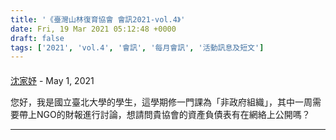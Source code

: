 ```yaml
---
title: '《臺灣山林復育協會 會訊2021-vol.4》'
date: Fri, 19 Mar 2021 05:12:48 +0000
draft: false
tags: ['2021', 'vol.4', '會訊', '每月會訊', '活動訊息及短文']
---
```



#### 
[沈家妤]( "sammy36998@gmail.com") - <time datetime="2021-05-10 10:50:47">May 1, 2021</time>

您好，我是國立臺北大學的學生，這學期修一門課為「非政府組織」，其中一周需要帶上NGO的財報進行討論，想請問貴協會的資產負債表有在網絡上公開嗎？
<hr />
